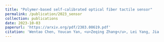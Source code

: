 ```yaml
---
title: "Polymer-based self-calibrated optical fiber tactile sensor"
permalink: /publication/2023_sensor
collection: publications
date: 2023-10-03
paperurl: 'https://arxiv.org/pdf/2303.00619.pdf'
citation: 'Wentao Chen, Youcan Yan, <u>Zeqing Zhang</u>, Lei Yang, Jia Pan (2023). <br><i>IEEE/RSJ International Conference on Intelligent Robots and Systems (IROS)</i>.'
---
```


